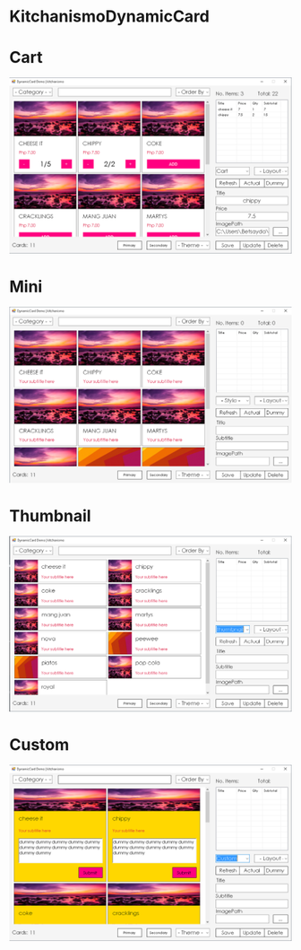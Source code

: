 # KitchanismoDynamicCard

# Cart
![Scheme](cart.PNG)

# Mini
![Scheme](mini.PNG)

# Thumbnail
![Scheme](thumb.PNG)

# Custom
![Scheme](custom.PNG)